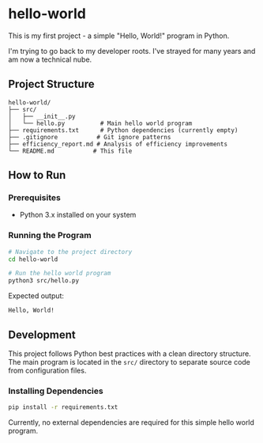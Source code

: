 # hello-world

This is my first project - a simple "Hello, World!" program in Python.

I'm trying to go back to my developer roots. I've strayed for many years and am now a technical nube.

## Project Structure

```
hello-world/
├── src/
│   ├── __init__.py
│   └── hello.py          # Main hello world program
├── requirements.txt      # Python dependencies (currently empty)
├── .gitignore           # Git ignore patterns
├── efficiency_report.md # Analysis of efficiency improvements
└── README.md           # This file
```

## How to Run

### Prerequisites
- Python 3.x installed on your system

### Running the Program

```bash
# Navigate to the project directory
cd hello-world

# Run the hello world program
python3 src/hello.py
```

Expected output:
```
Hello, World!
```

## Development

This project follows Python best practices with a clean directory structure. The main program is located in the `src/` directory to separate source code from configuration files.

### Installing Dependencies
```bash
pip install -r requirements.txt
```

Currently, no external dependencies are required for this simple hello world program.

